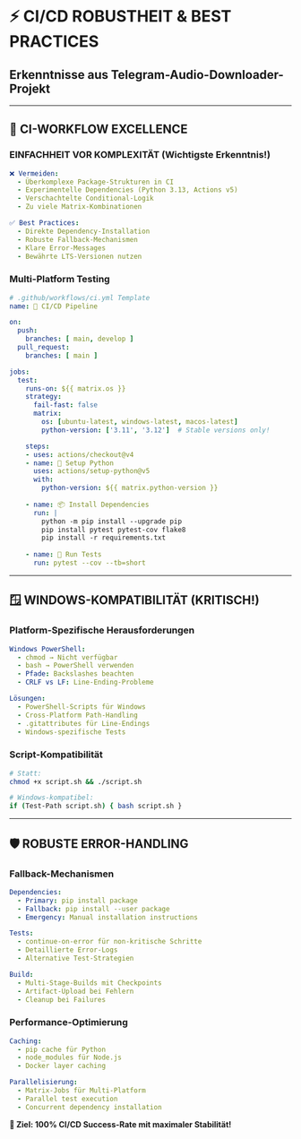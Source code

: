 # ⚡ **CI/CD ROBUSTHEIT & BEST PRACTICES**
## **Erkenntnisse aus Telegram-Audio-Downloader-Projekt**

---

## 🔧 **CI-WORKFLOW EXCELLENCE**

### **EINFACHHEIT VOR KOMPLEXITÄT** (Wichtigste Erkenntnis!)
```yaml
❌ Vermeiden:
  - Überkomplexe Package-Strukturen in CI
  - Experimentelle Dependencies (Python 3.13, Actions v5)
  - Verschachtelte Conditional-Logik
  - Zu viele Matrix-Kombinationen

✅ Best Practices:
  - Direkte Dependency-Installation
  - Robuste Fallback-Mechanismen
  - Klare Error-Messages
  - Bewährte LTS-Versionen nutzen
```

### **Multi-Platform Testing**
```yaml
# .github/workflows/ci.yml Template
name: 🚀 CI/CD Pipeline

on:
  push:
    branches: [ main, develop ]
  pull_request:
    branches: [ main ]

jobs:
  test:
    runs-on: ${{ matrix.os }}
    strategy:
      fail-fast: false
      matrix:
        os: [ubuntu-latest, windows-latest, macos-latest]
        python-version: ['3.11', '3.12']  # Stable versions only!

    steps:
    - uses: actions/checkout@v4
    - name: 🐍 Setup Python
      uses: actions/setup-python@v5
      with:
        python-version: ${{ matrix.python-version }}
    
    - name: 📦 Install Dependencies
      run: |
        python -m pip install --upgrade pip
        pip install pytest pytest-cov flake8
        pip install -r requirements.txt
    
    - name: 🧪 Run Tests
      run: pytest --cov --tb=short
```

---

## 🪟 **WINDOWS-KOMPATIBILITÄT** (KRITISCH!)

### **Platform-Spezifische Herausforderungen**
```yaml
Windows PowerShell:
  - chmod → Nicht verfügbar
  - bash → PowerShell verwenden
  - Pfade: Backslashes beachten
  - CRLF vs LF: Line-Ending-Probleme

Lösungen:
  - PowerShell-Scripts für Windows
  - Cross-Platform Path-Handling  
  - .gitattributes für Line-Endings
  - Windows-spezifische Tests
```

### **Script-Kompatibilität**
```bash
# Statt:
chmod +x script.sh && ./script.sh

# Windows-kompatibel:
if (Test-Path script.sh) { bash script.sh }
```

---

## 🛡 **ROBUSTE ERROR-HANDLING**

### **Fallback-Mechanismen**
```yaml
Dependencies:
  - Primary: pip install package
  - Fallback: pip install --user package
  - Emergency: Manual installation instructions

Tests:
  - continue-on-error für non-kritische Schritte
  - Detaillierte Error-Logs
  - Alternative Test-Strategien

Build:
  - Multi-Stage-Builds mit Checkpoints
  - Artifact-Upload bei Fehlern
  - Cleanup bei Failures
```

### **Performance-Optimierung**
```yaml
Caching:
  - pip cache für Python
  - node_modules für Node.js
  - Docker layer caching

Parallelisierung:
  - Matrix-Jobs für Multi-Platform
  - Parallel test execution
  - Concurrent dependency installation
```

**🎯 Ziel: 100% CI/CD Success-Rate mit maximaler Stabilität!**